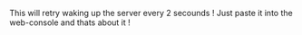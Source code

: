 <h>This will retry waking up the server every 2 secounds !</h>
Just paste it into the web-console and thats about it !<br>
